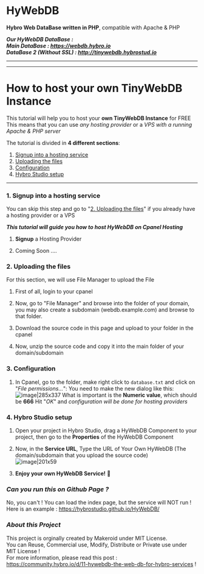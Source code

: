 # HyWebDB
**Hybro Web DataBase written in PHP**, compatible with Apache & PHP <br>

***Our HyWebDB DataBase : <br>
Main DataBase : https://webdb.hybro.io <br>
DataBase 2 (Without SSL) : http://tinywebdb.hybrostud.io <br>***

---
---

# How to host your own TinyWebDB Instance
This tutorial will help you to host your **own TinyWebDB Instance** for FREE
This means that you can use _any hosting provider_ or a _VPS with a running Apache & PHP server_

The tutorial is divided in **4 different sections**:
1. [Signup into a hosting service](#1-signup-into-a-hosting-service)
2. [Uploading the files](#2-uploading-the-files)
3. [Configuration](#3-configuration)
4. [Hybro Studio setup](#4-Hybro-Studio-setup)

---

### 1. Signup into a hosting service

You can skip this step and go to "[2. Uploading the files](#2-uploading-the-files)" if you already have a hosting provider or a VPS

***This tutorial will guide you how to host HyWebDB on Cpanel Hosting***

1. **Signup** a Hosting Provider

2. Coming Soon ....

### 2. Uploading the files

For this section, we will use File Manager to upload the File

1. First of all, login to your cpanel 

2. Now, go to "File Manager" and browse into the folder of your domain, you may also create a subdomain (webdb.example.com) and browse to that folder.

3. Download the source code in this page and upload to your folder in the cpanel

4. Now, unzip the source code and copy it into the main folder of your domain/subdomain

### 3. Configuration

1. In Cpanel, go to the folder, make right click to `database.txt` and click on "_File permissions..._":
You need to make the new dialog like this:
![image|285x337](https://community.makeroid.io/uploads/default/original/2X/c/c36a5a46532b377a3ed80f935e722cb95767244d.png)
What is important is the **Numeric value**, which should be **666**
Hit "_OK_" and _configuration will be done for hosting providers_

### 4. Hybro Studio setup

1. Open your project in Hybro Studio, drag a HyWebDB Component to your project, then go to the **Properties** of the HyWebDB Component

2. Now, in the **Service URL**, Type the URL of Your Own HyWebDB (The domain/subdomain that you upload the source code) <br>
![image|201x59](https://cloud.hybro.io/uploads/propertiesserviceurl.png)

2. **Enjoy your own HyWebDB Service!** :tada:

###  ***Can you run this on Github Page ?***
No, you can't ! You can load the index page, but the service will NOT run !
Here is an example : https://hybrostudio.github.io/HyWebDB/

###  ***About this Project***
This project is orginally created by Makeroid under MIT License. <br>
You can Reuse, Commercial use, Modify, Distribute or Private use under MIT License ! <br>
For more information, please read this post : https://community.hybro.io/d/11-hywebdb-the-web-db-for-hybro-services !

